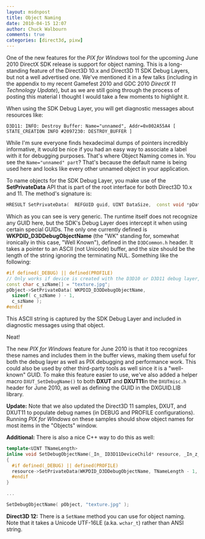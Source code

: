 ```yaml
---
layout: msdnpost
title: Object Naming
date: 2010-04-15 12:07
author: Chuck Walbourn
comments: true
categories: [direct3d, pixw]
---
```

One of the new features for the <em>PIX for Windows </em> tool for the upcoming June 2010 DirectX SDK release is support for object naming. This is a long-standing feature of the Direct3D 10.x and Direct3D 11 SDK Debug Layers, but not a well advertised one. We've mentioned it in a few talks (including in the appendix to my recent Gamefest 2010 and GDC 2010 <em>DirectX 11 Technology Update</em>), but as we are still going through the process of posting this material I thought I would take a few moments to highlight it.
<!--more-->

When using the SDK Debug Layer, you will get diagnostic messages about resources like:

```
D3D11: INFO: Destroy Buffer: Name="unnamed", Addr=0x002A55A4 [ STATE_CREATION INFO #2097230: DESTROY_BUFFER ]
```

While I'm sure everyone finds hexadecimal dumps of pointers incredibly informative, it would be nice if you had an easy way to associate a label with it for debugging purposes. That's where Object Naming comes in. You see the ``Name="unnamed" part``? That's because the default name is being used here and looks like every other unnamed object in your application.

To name objects for the SDK Debug Layer, you make use of the <strong>SetPrivateData</strong> API that is part of the root interface for both Direct3D 10.x and 11. The method's signature is:

```cpp
HRESULT SetPrivateData(  REFGUID guid, UINT DataSize,  const void *pData );
```

Which as you can see is very generic. The runtime itself does not recognize any GUID here, but the SDK's Debug Layer does intercept it when using certain special GUIDs. The only one currently defined is <strong>WKPDID_D3DDebugObjectName</strong> (the "WK" standing for, somewhat ironically in this case, "Well Known"), defined in the <code>D3DCommon.h</code> header. It takes a pointer to an ASCII (not Unicode) buffer, and the size should be the length of the string ignoring the terminating NUL. Something like the following:

```cpp
#if defined(_DEBUG) || defined(PROFILE)
// Only works if device is created with the D3D10 or D3D11 debug layer, or when attached to PIX for Windows
const char c_szName[] = "texture.jpg";
pObject->SetPrivateData( WKPDID_D3DDebugObjectName,
  sizeof( c_szName ) - 1,
  c_szName );
#endif
```

This ASCII string is captured by the SDK Debug Layer and included in diagnostic messages using that object.

Neat!

The new <em>PIX for Windows</em> feature for June 2010 is that it too recognizes these names and includes them in the buffer views, making them useful for both the debug layer as well as PIX debugging and performance work. This could also be used by other third-party tools as well since it is a "well-known" GUID. To make this feature easier to use, we've also added a helper macro ``DXUT_SetDebugName()`` to both <strong>DXUT</strong> and <strong>DXUT11</strong>in the <code>DXUTmisc.h</code> header for June 2010, as well as defining the GUID in the DXGUID.LIB library.

<strong>Update:</strong> Note that we also updated the Direct3D 11 samples, DXUT, and DXUT11 to populate debug names (in DEBUG and PROFILE configurations). Running <em>PIX for WIndows </em>on these samples should show object names for most items in the "Objects" window.

<strong>Additional:</strong> There is also a nice C++ way to do this as well:

```cpp
template<UINT TNameLength>
inline void SetDebugObjectName(_In_ ID3D11DeviceChild* resource, _In_z_ const char (&name)[TNameLength])
{
  #if defined(_DEBUG) || defined(PROFILE)
  resource->SetPrivateData(WKPDID_D3DDebugObjectName, TNameLength - 1, name);
  #endif
}

...

SetDebugObjectName( pObject, "texture.jpg" );
```

<strong>Direct3D 12:</strong> There is a ``SetName`` method you can use for object naming. Note that it takes a Unicode UTF-16LE (a.ka. ``wchar_t``) rather than ANSI string.
